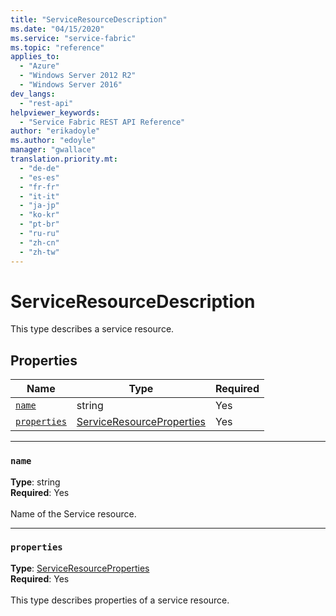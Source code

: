 ```yaml
---
title: "ServiceResourceDescription"
ms.date: "04/15/2020"
ms.service: "service-fabric"
ms.topic: "reference"
applies_to: 
  - "Azure"
  - "Windows Server 2012 R2"
  - "Windows Server 2016"
dev_langs: 
  - "rest-api"
helpviewer_keywords: 
  - "Service Fabric REST API Reference"
author: "erikadoyle"
ms.author: "edoyle"
manager: "gwallace"
translation.priority.mt: 
  - "de-de"
  - "es-es"
  - "fr-fr"
  - "it-it"
  - "ja-jp"
  - "ko-kr"
  - "pt-br"
  - "ru-ru"
  - "zh-cn"
  - "zh-tw"
---
```

# ServiceResourceDescription

This type describes a service resource.

## Properties
| Name | Type | Required |
| --- | --- | --- |
| [`name`](#name) | string | Yes |
| [`properties`](#properties) | [ServiceResourceProperties](sfclient-v71-model-serviceresourceproperties.md) | Yes |

____
### `name`
__Type__: string <br/>
__Required__: Yes<br/>
<br/>
Name of the Service resource.

____
### `properties`
__Type__: [ServiceResourceProperties](sfclient-v71-model-serviceresourceproperties.md) <br/>
__Required__: Yes<br/>
<br/>
This type describes properties of a service resource.

